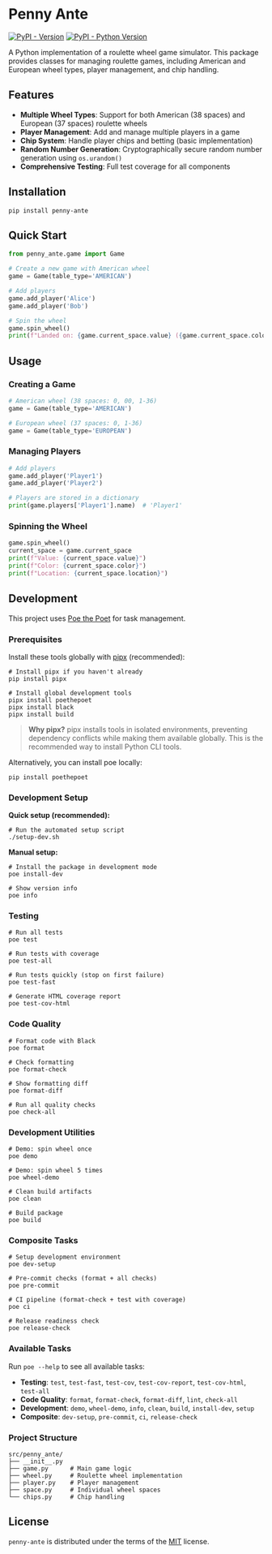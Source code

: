# Penny Ante

[![PyPI - Version](https://img.shields.io/pypi/v/penny-ante.svg)](https://pypi.org/project/penny-ante)
[![PyPI - Python Version](https://img.shields.io/pypi/pyversions/penny-ante.svg)](https://pypi.org/project/penny-ante)

A Python implementation of a roulette wheel game simulator. This package provides classes for managing roulette games, including American and European wheel types, player management, and chip handling.

## Features

- **Multiple Wheel Types**: Support for both American (38 spaces) and European (37 spaces) roulette wheels
- **Player Management**: Add and manage multiple players in a game
- **Chip System**: Handle player chips and betting (basic implementation)
- **Random Number Generation**: Cryptographically secure random number generation using `os.urandom()`
- **Comprehensive Testing**: Full test coverage for all components

## Installation

```console
pip install penny-ante
```

## Quick Start

```python
from penny_ante.game import Game

# Create a new game with American wheel
game = Game(table_type='AMERICAN')

# Add players
game.add_player('Alice')
game.add_player('Bob')

# Spin the wheel
game.spin_wheel()
print(f"Landed on: {game.current_space.value} ({game.current_space.color})")
```

## Usage

### Creating a Game

```python
# American wheel (38 spaces: 0, 00, 1-36)
game = Game(table_type='AMERICAN')

# European wheel (37 spaces: 0, 1-36)
game = Game(table_type='EUROPEAN')
```

### Managing Players

```python
# Add players
game.add_player('Player1')
game.add_player('Player2')

# Players are stored in a dictionary
print(game.players['Player1'].name)  # 'Player1'
```

### Spinning the Wheel

```python
game.spin_wheel()
current_space = game.current_space
print(f"Value: {current_space.value}")
print(f"Color: {current_space.color}")
print(f"Location: {current_space.location}")
```

## Development

This project uses [Poe the Poet](https://poethepoet.natn.io/) for task management. 

### Prerequisites

Install these tools globally with [pipx](https://pypa.github.io/pipx/) (recommended):

```console
# Install pipx if you haven't already
pip install pipx

# Install global development tools
pipx install poethepoet
pipx install black
pipx install build
```

> **Why pipx?** pipx installs tools in isolated environments, preventing dependency conflicts while making them available globally. This is the recommended way to install Python CLI tools.

Alternatively, you can install poe locally:
```console
pip install poethepoet
```

### Development Setup

**Quick setup (recommended):**
```console
# Run the automated setup script
./setup-dev.sh
```

**Manual setup:**
```console
# Install the package in development mode
poe install-dev

# Show version info
poe info
```

### Testing

```console
# Run all tests
poe test

# Run tests with coverage
poe test-all

# Run tests quickly (stop on first failure)
poe test-fast

# Generate HTML coverage report
poe test-cov-html
```

### Code Quality

```console
# Format code with Black
poe format

# Check formatting
poe format-check

# Show formatting diff
poe format-diff

# Run all quality checks
poe check-all
```

### Development Utilities

```console
# Demo: spin wheel once
poe demo

# Demo: spin wheel 5 times
poe wheel-demo

# Clean build artifacts
poe clean

# Build package
poe build
```

### Composite Tasks

```console
# Setup development environment
poe dev-setup

# Pre-commit checks (format + all checks)
poe pre-commit

# CI pipeline (format-check + test with coverage)
poe ci

# Release readiness check
poe release-check
```

### Available Tasks

Run `poe --help` to see all available tasks:

- **Testing**: `test`, `test-fast`, `test-cov`, `test-cov-report`, `test-cov-html`, `test-all`
- **Code Quality**: `format`, `format-check`, `format-diff`, `lint`, `check-all`
- **Development**: `demo`, `wheel-demo`, `info`, `clean`, `build`, `install-dev`, `setup`
- **Composite**: `dev-setup`, `pre-commit`, `ci`, `release-check`

### Project Structure

```
src/penny_ante/
├── __init__.py
├── game.py      # Main game logic
├── wheel.py     # Roulette wheel implementation
├── player.py    # Player management
├── space.py     # Individual wheel spaces
└── chips.py     # Chip handling
```

## License

`penny-ante` is distributed under the terms of the [MIT](https://spdx.org/licenses/MIT.html) license.
